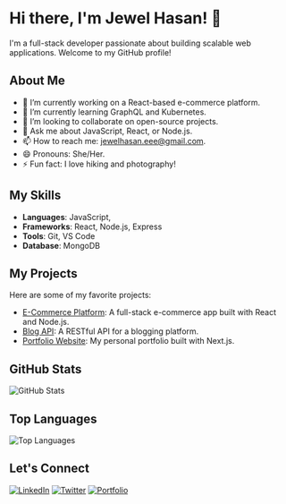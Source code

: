 # Hi there, I'm Jewel Hasan! 👋

I'm a full-stack developer passionate about building scalable web applications. Welcome to my GitHub profile!

## About Me
- 🔭 I’m currently working on a React-based e-commerce platform.
- 🌱 I’m currently learning GraphQL and Kubernetes.
- 👯 I’m looking to collaborate on open-source projects.
- 💬 Ask me about JavaScript, React, or Node.js.
- 📫 How to reach me: jewelhasan.eee@gmail.com.
- 😄 Pronouns: She/Her.
- ⚡ Fun fact: I love hiking and photography!

## My Skills
- **Languages**: JavaScript, 
- **Frameworks**: React, Node.js, Express
- **Tools**: Git, VS Code
- **Database**: MongoDB

## My Projects
Here are some of my favorite projects:
- [E-Commerce Platform](https://github.com/janedoe/ecommerce): A full-stack e-commerce app built with React and Node.js.
- [Blog API](https://github.com/janedoe/blog-api): A RESTful API for a blogging platform.
- [Portfolio Website](https://github.com/janedoe/portfolio): My personal portfolio built with Next.js.

## GitHub Stats
![GitHub Stats](https://github-readme-stats.vercel.app/api?username=janedoe&show_icons=true&theme=dark)

## Top Languages
![Top Languages](https://github-readme-stats.vercel.app/api/top-langs/?username=janedoe&layout=compact&theme=dark)

## Let's Connect
[![LinkedIn](https://img.shields.io/badge/LinkedIn-0077B5?style=for-the-badge&logo=linkedin&logoColor=white)](https://linkedin.com/in/janedoe)
[![Twitter](https://img.shields.io/badge/Twitter-1DA1F2?style=for-the-badge&logo=twitter&logoColor=white)](https://twitter.com/janedoe)
[![Portfolio](https://img.shields.io/badge/Portfolio-FF5722?style=for-the-badge&logo=google-chrome&logoColor=white)](https://janedoe.com)
